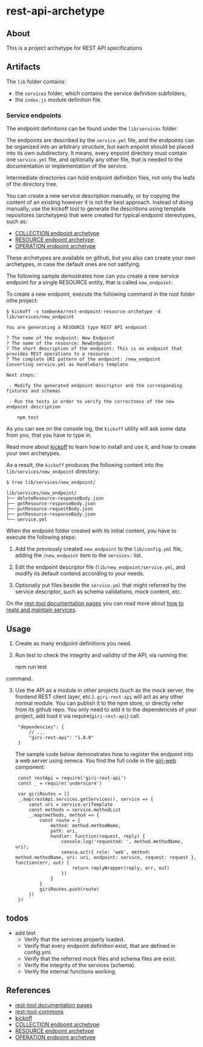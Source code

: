 # rest-api-archetype

## About

This is a project archetype for REST API specifications

## Artifacts

The `lib` folder contains:

- the `services` folder, which contains the service definition subfolders,
- the `index.js` module definition file.

### Service endpoints

The endpoint definitions can be found under the `lib/services` folder.

The endpoints are described by the `service.yml` file,
and the endpoints can be organized into an arbitrary structure,
but each enpoint should be placed into its own subdirectory.
It means, every enpoint directory must contain one `service.yml` file, and optionally any other file,
that is needed to the documentation or implementation of the service.

Intermediate directories can hold endpoint definition files, not only the leafs of the directory tree.

You can create a new service description manually, or by copying the content of an existing however it is not the
best approach.  Instead of doing manually, use the kickoff tool to generate the descritions 
using template repositores (archetypes) that were created for typical endpoint stereotypes, such as:

- [COLLECTION endpoint archetype](https://github.com/tombenke/rest-endpoint-collection-archetype)
- [RESOURCE endpoint archetype](https://github.com/tombenke/rest-endpoint-resource-archetype)
- [OPERATION endpoint archetype](https://github.com/tombenke/rest-endpoint-operation-archetype)

These archetypes are available on github, but you also can create your own archetypes,
in case the default ones are not satifying.

The following sample demostrates how can you create a new service endpoint for a single RESOURCE entity,
that is called `new_endpoint`:

To create a new endpoint, execute the following command in the root folder othe project:

    $ kickoff -s tombenke/rest-endpoint-resource-archetype -d lib/services/new_endpoint

    You are generating a RESOURCE type REST API endpoint

    ? The name of the endpoint: New Endpoint
    ? The name of the resource: NewEndpoint
    ? The short description of the endpoint: This is an endpoint that provides REST operations to a resource
    ? The complete URI pattern of the endpoint: /new_endpoint
    Converting service.yml as Handlebars template

    Next steps:

     - Modify the generated endpoint descriptor and the corresponding fixtures and schemas

     - Run the tests in order to verify the correctness of the new endpoint description

        npm test

As you can see on the console log, the `kickoff` utility will ask some data from you, that you have to type in.

Read more about [kickoff](https://github.com/tombenke/kickoff) to learn how to install and use it, and how to create your own archetypes.

As a result, the `kickoff` produces the following content into the `lib/services/new_endpoint` directory:

    $ tree lib/services/new_endpoint/
    
    lib/services/new_endpoint/
    ├── deleteResource-responseBody.json
    ├── getResource-responseBody.json
    ├── putResource-requestBody.json
    ├── putResource-responseBody.json
    └── service.yml

When the endpoint folder created with its initial content, you have to execute the following steps:

1. Add the previously created `new_endpoint` to the `lib/config.yml` file,
   adding the `/new_endpoint` item to the `services:` list.

2. Edit the endpoint descriptor file (`lib/new_endpoint/service.yml`, and modify its default contend according to
   your needs.

3. Optionally put files beside the `service.yml` that might referred by the service descriptor, 
   such as schema validations, mock content, etc.

On the [rest-tool documentation pages](http://tombenke.github.io/rest-tool/docs/documentation.html) you can read more about 
[how to reate and maintain services](http://tombenke.github.io/rest-tool/docs/services.html#create-and-maintain-services).

## Usage

1. Create as many endpoint definitions you need.
2. Run test to check the integrity and validity of the API, via running the:

    npm run test

command.

3. Use the API as a module in other projects (such as the mock server, the frontend REST client layer, etc.).
   `giri-rest-api` will act as any other normal module. You can publish it to the npm store, or directly refer from its github repo.
   You only need to add it to the dependencies of your project, add load it via require(`giri-rest-api`) call.

        "dependencies": {
            // ...
            "giri-rest-api": "1.0.0"
        }

   The sample code below demonstrates how to register the endpoint into a web server using seneca.
   You find the full code in the [giri-web](https://github.com/tombenke/giri-web) component:

        const restApi = require('giri-rest-api')
        const _ = require('underscore')

        var giriRoutes = []
        _.map(restApi.services.getServices(), service => {
            const uri = service.uriTemplate
            const methods = service.methodList
            _.map(methods, method => {
                const route = {
                    method: method.methodName,
                    path: uri,
                    handler: function(request, reply) {
                        console.log('requested: ', method.methodName, uri);
                        seneca.act({ role: 'web', method: method.methodName, uri: uri, endpoint: service, request: request }, function(err, out) {
                            return replyWrapper(reply, err, out)
                        })
                    }
                }
                giriRoutes.push(route)
            })
        })

## todos

- add test
    - Verify that the services properly loaded.
    - Verify that every endpoint definition exist, that are defined in config.yml.
    - Verify that the referred mock files and schema files are exist.
    - Verify the integrity of the services (schema).
    - Verify the internal functions working.

## References
- [rest-tool documentation pages](http://tombenke.github.io/rest-tool/docs/documentation.html)
- [rest-tool-commons](https://github.com/tombenke/rest-tool-common)
- [kickoff](https://github.com/tombenke/kickoff)
- [COLLECTION endpoint archetype](https://github.com/tombenke/rest-endpoint-collection-archetype)
- [RESOURCE endpoint archetype](https://github.com/tombenke/rest-endpoint-resource-archetype)
- [OPERATION endpoint archetype](https://github.com/tombenke/rest-endpoint-operation-archetype)
